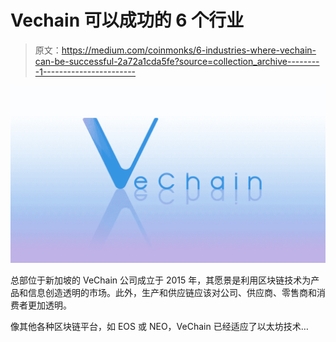 # Vechain 可以成功的 6 个行业

> 原文：<https://medium.com/coinmonks/6-industries-where-vechain-can-be-successful-2a72a1cda5fe?source=collection_archive---------1----------------------->

![](img/e2b8f30527dad917d2debcd5503ceb94.png)

总部位于新加坡的 VeChain 公司成立于 2015 年，其愿景是利用区块链技术为产品和信息创造透明的市场。此外，生产和供应链应该对公司、供应商、零售商和消费者更加透明。

像其他各种区块链平台，如 EOS 或 NEO，VeChain 已经适应了以太坊技术…